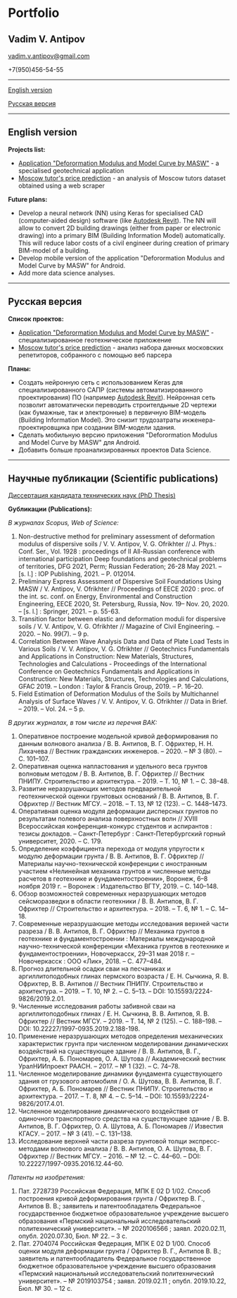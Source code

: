 # Portfolio
## Vadim V. Antipov
vadim.v.antipov@gmail.com

+7(950)456-54-55
___
[English version](#English-version)

[Русская версия](#Русская-версия)
___

## English version
**Projects list:**
* [Application "Deforormation Modulus and Model Curve by MASW"](https://github.com/JustDoItVV/portfolio/blob/main/App_Deformation_Modulus_and_Model_Curve_by_MASW/DESCRIPTION.md) - a specialised geotechnical application
* [Moscow tutor's price prediction](https://github.com/JustDoItVV/portfolio/blob/main/DataScience/Moscow_tutors/DESCRIPTION.md) - an analysis of Moscow tutors dataset obtained using a web scraper

**Future plans:**
* Develop a neural network (NN) using Keras for specialised CAD (computer-aided design) software (like [Autodesk Revit](https://www.autodesk.ru/products/revit/overview)). The NN will allow to convert 2D building drawings (either from paper or electronic drawing) into a primary BIM (Building Information Model) automatically. This will reduce labor costs of a civil engineer during creation of primary BIM-model of a building.
* Develop mobile version of the application "Deforormation Modulus and Model Curve by MASW" for Android.
* Add more data science analyses.

___
## Русская версия
**Список проектов:**
* [Application "Deforormation Modulus and Model Curve by MASW"](https://github.com/JustDoItVV/portfolio/blob/main/App_Deformation_Modulus_and_Model_Curve_by_MASW/DESCRIPTION.md) - специализированное геотехническое приложение
* [Moscow tutor's price prediction](https://github.com/JustDoItVV/portfolio/blob/main/DataScience/Moscow_tutors/DESCRIPTION.md) - анализ набора данных московских репетиторов, собранного с помощью веб парсера

**Планы:**
* Создать нейронную сеть с использованием Keras для специализированного САПР (системы автоматизированного проектирования) ПО (например [Autodesk Revit](https://www.autodesk.ru/products/revit/overview)). Нейронная сеть позволит автоматически переводить строителдьные 2D чертежи (как бумажные, так и электронные) в первичную BIM-модель (Building Information Model). Это снизит трудозатраты инженера-проектировщика при создании BIM-модели здания.
* Сделать мобильную версию приложения "Deforormation Modulus and Model Curve by MASW" для Android.
* Добавить больше проанализированных проектов Data Science.
___
## Научные публикации (Scientific publications)
[Диссертация кандидата технических наук (PhD Thesis)](http://www.vniig.rushydro.ru/company/postgraduate/thesis_board/113168.html)

**Gубликации (Publications):**

*В журналах Scopus, Web of Science:*
1.	Non-destructive method for preliminary assessment of deformation modulus of dispersive soils / V. V. Antipov, V. G. Ofrikhter // J. Phys.: Conf. Ser., Vol. 1928 : proceedings of II All-Russian conference with international participation Deep foundations and geotechnical problems of territories, DFG 2021, Perm; Russian Federation; 26-28 May 2021. – [s. l.] : IOP Publishing, 2021. – P. 012014.
2.	Preliminary Express Assessment of Dispersive Soil Foundations Using MASW / V. Antipov, V. Ofrikhter // Proceedings of EECE 2020 : proc. of the int. sc. conf. on Energy, Environmental and Construction Engineering,  EECE 2020, St. Petersburg, Russia, Nov. 19– Nov. 20, 2020. – [s. l.] : Springer, 2021. – p. 55-63.
3.	Transition factor between elastic and deformation moduli for dispersive soils / V. V. Antipov, V. G. Ofrikhter // Magazine of Civil Engineering. – 2020. – No. 99(7). – 9 p.
4.	Correlation Between Wave Analysis Data and Data of Plate Load Tests in Various Soils / V. V. Antipov, V. G. Ofrikhter // Geotechnics Fundamentals and Applications in Construction: New Materials, Structures, Technologies and Calculations - Proceedings of the International Conference on Geotechnics Fundamentals and Applications in Construction: New Materials, Structures, Technologies and Calculations, GFAC 2019. – London : Taylor & Francis Group, 2019. – P. 16–20.
5.	Field Estimation of Deformation Modulus of the Soils by Multichannel Analysis of Surface Waves / V. V. Antipov, V. G. Ofrikhter // Data in Brief. – 2019. – Vol. 24. – 5 p.

*В других журналах, в том числе из перечня ВАК:*
1.	Оперативное построение модельной кривой деформирования по данным волнового анализа / В. В. Антипов, В. Г. Офрихтер, Н. Н. Лихачева // Вестник гражданских инженеров. – 2020. – № 3 (80). – С. 101–107.
2.	Оперативная оценка напластования и удельного веса грунтов волновым методом / В. В. Антипов, В. Г. Офрихтер // Вестник ПНИПУ. Строительство и архитектура. – 2019. – Т. 10, № 1. – С. 38–48.
3.	Развитие неразрушающих методов предварительной геотехнической оценки грунтовых оснований / В. В. Антипов, В. Г. Офрихтер // Вестник МГСУ. – 2018. – Т. 13, № 12 (123). – С. 1448–1473.
4.	Оперативная оценка модуля деформации дисперсных грунтов по результатам полевого анализа поверхностных волн // XVIII Всероссийская конференция-конкурс студентов и аспирантов : тезисы докладов. – Санкт-Петербург : Санкт-Петербургский горный университет, 2020. – С. 179.
5.	Определение коэффициента перехода от модуля упругости к модулю деформации грунта / В. В. Антипов, В. Г. Офрихтер // Материалы научно-технической конференции с иностранным участием «Нелинейная механика грунтов и численные методы расчетов в геотехнике и фундаментостроении», Воронеж, 6–8 ноября 2019 г. – Воронеж : Издательство ВГТУ, 2019. – С. 140–148.
6.	Обзор возможностей современных неразрушающих методов сейсморазведки в области геотехники / В. В. Антипов, В. Г. Офрихтер // Строительство и архитектура. – 2018. – Т. 6, № 1. – С. 14–18.
7.	Современные неразрушающие методы исследования верхней части разреза / В. В. Антипов, В. Г. Офрихтер // Механика грунтов в геотехнике и фундаментостроении : Материалы международной научно-технической конференции «Механика грунтов в геотехнике и фундаментостроении», Новочеркасск, 29–31 мая 2018 г. – Новочеркасск : ООО «Лик», 2018. – С. 477–484.
8.	Прогноз длительной осадки сваи на песчаниках и аргиллитоподобных глинах пермского возраста / Е. Н. Сычкина, Я. В. Офрихтер, В. В. Антипов // Вестник ПНИПУ. Строительство и архитектура. – 2019. – Т. 10, № 2. – С. 5–13. – DOI: 10.15593/2224-9826/2019.2.01.
9.	Численные исследования работы забивной сваи на аргиллитоподобных глинах / Е. Н. Сычкина, В. В. Антипов, Я. В. Офрихтер // Вестник МГСУ. – 2019. – Т. 14, № 2 (125). – С. 188–198. – DOI: 10.22227/1997-0935.2019.2.188-198.
10.	Применение неразрушающих методов определения механических характеристик грунта при численном моделировании динамических воздействий на существующее здание / В. В. Антипов, В. Г., Офрихтер, А. Б. Пономарев, О. А. Шутова // Академический вестник УралНИИпроект РААСН. – 2017. – № 1 (32). – С. 74–78.
11.	Численное моделирование динамики фундамента существующего здания от грузового автомобиля / О. А. Шутова, В. В. Антипов, В. Г. Офрихтер, А. Б. Пономарев // Вестник ПНИПУ. Строительство и архитектура. – 2017. – Т. 8, № 4. – С. 5–14. – DOI: 10.15593/2224-9826/2017.4.01.
12.	Численное моделирование динамического воздействия от одиночного транспортного средства на существующее здание / В. В. Антипов, В. Г. Офрихтер, О. А. Шутова, А. Б. Пономарев // Известия КГАСУ. – 2017. – № 3 (41). – С. 131–138.
13.	Исследование верхней части разреза грунтовой толщи экспресс-методами волнового анализа / В. В. Антипов, О. А. Шутова, В. Г. Офрихтер // Вестник МГСУ. – 2016. – № 12. – С. 44–60. – DOI: 10.22227/1997-0935.2016.12.44-60.

*Патенты на изобретения:*
1.	Пат. 2728739 Российская Федерация, МПК E 02 D 1/02. Способ построения кривой деформирования грунта / Офрихтер В. Г., Антипов В. В.; заявитель и патентообладатель Федеральное государственное бюджетное образовательное учреждение высшего образования «Пермский национальный исследовательский политехнический университет». – № 2020106566 ; заявл. 2020.02.11, опубл. 2020.07.30, Бюл. № 22. – 3 с.
2.	Пат. 2704074 Российская Федерация, МПК E 02 D 1/00. Способ оценки модуля деформации грунта / Офрихтер В. Г., Антипов В. В.; заявитель и патентообладатель Федеральное государственное бюджетное образовательное учреждение высшего образования «Пермский национальный исследовательский политехнический университет». – № 2019103754 ; заявл. 2019.02.11 ; опубл. 2019.10.22, Бюл. № 30. – 12 с.
